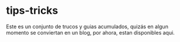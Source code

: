 # tips-tricks

Este es un conjunto de trucos y guias acumulados, quizás en algun momento se conviertan en un blog, por ahora, estan disponibles aqui.
